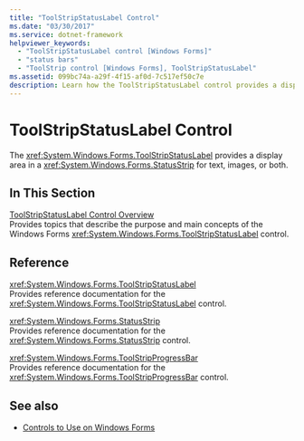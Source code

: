 ```yaml
---
title: "ToolStripStatusLabel Control"
ms.date: "03/30/2017"
ms.service: dotnet-framework
helpviewer_keywords: 
  - "ToolStripStatusLabel control [Windows Forms]"
  - "status bars"
  - "ToolStrip control [Windows Forms], ToolStripStatusLabel"
ms.assetid: 099bc74a-a29f-4f15-af0d-7c517ef50c7e
description: Learn how the ToolStripStatusLabel control provides a display area in a StatusStrip for text, images, or both.
---
```

# ToolStripStatusLabel Control

The <xref:System.Windows.Forms.ToolStripStatusLabel> provides a display area in a <xref:System.Windows.Forms.StatusStrip> for text, images, or both.  
  
## In This Section  

[ToolStripStatusLabel Control Overview](toolstripstatuslabel-control-overview.md)\
Provides topics that describe the purpose and main concepts of the Windows Forms <xref:System.Windows.Forms.ToolStripStatusLabel> control.  
  
## Reference  

<xref:System.Windows.Forms.ToolStripStatusLabel>  
Provides reference documentation for the <xref:System.Windows.Forms.ToolStripStatusLabel> control.  
  
<xref:System.Windows.Forms.StatusStrip>  
Provides reference documentation for the <xref:System.Windows.Forms.StatusStrip> control.  
  
<xref:System.Windows.Forms.ToolStripProgressBar>  
Provides reference documentation for the <xref:System.Windows.Forms.ToolStripProgressBar> control.  
  
## See also

- [Controls to Use on Windows Forms](controls-to-use-on-windows-forms.md)
